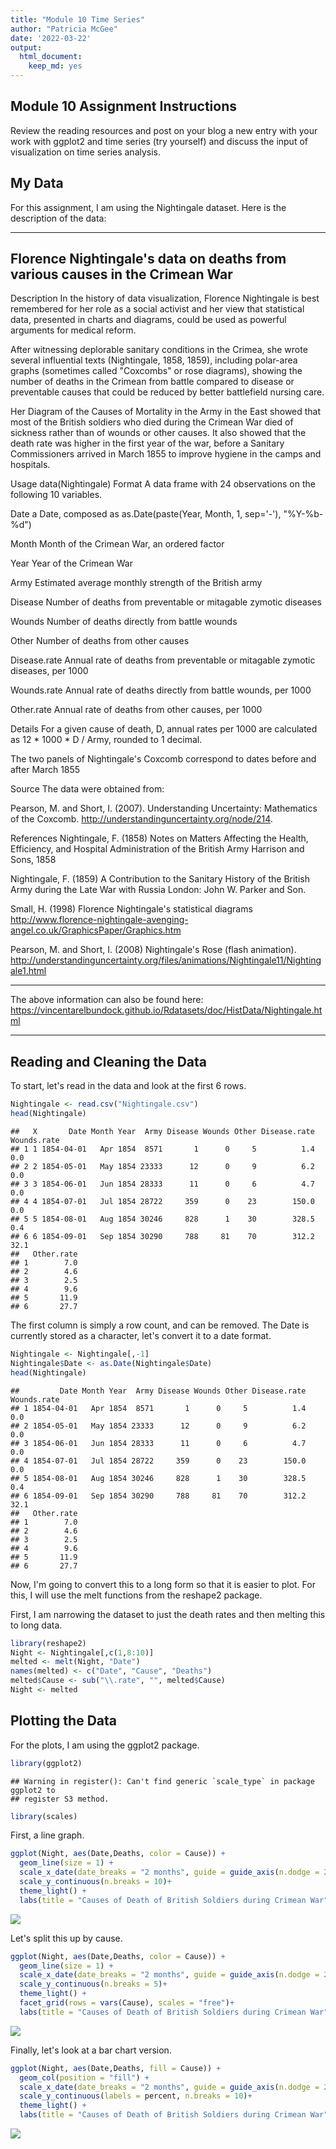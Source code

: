 ```yaml
---
title: "Module 10 Time Series"
author: "Patricia McGee"
date: '2022-03-22'
output: 
  html_document:
    keep_md: yes
---
```




## Module 10 Assignment Instructions

Review the reading resources and post on your blog a new entry with your work with ggplot2 and time series (try yourself) and discuss the input of visualization on time series analysis.

## My Data

For this assignment, I am using the Nightingale dataset. Here is the description of the data:

**********************

## Florence Nightingale's data on deaths from various causes in the Crimean War
Description
In the history of data visualization, Florence Nightingale is best remembered for her role as a social activist and her view that statistical data, presented in charts and diagrams, could be used as powerful arguments for medical reform.

After witnessing deplorable sanitary conditions in the Crimea, she wrote several influential texts (Nightingale, 1858, 1859), including polar-area graphs (sometimes called "Coxcombs" or rose diagrams), showing the number of deaths in the Crimean from battle compared to disease or preventable causes that could be reduced by better battlefield nursing care.

Her Diagram of the Causes of Mortality in the Army in the East showed that most of the British soldiers who died during the Crimean War died of sickness rather than of wounds or other causes. It also showed that the death rate was higher in the first year of the war, before a Sanitary Commissioners arrived in March 1855 to improve hygiene in the camps and hospitals.

Usage
data(Nightingale)
Format
A data frame with 24 observations on the following 10 variables.

Date
a Date, composed as as.Date(paste(Year, Month, 1, sep='-'), "%Y-%b-%d")

Month
Month of the Crimean War, an ordered factor

Year
Year of the Crimean War

Army
Estimated average monthly strength of the British army

Disease
Number of deaths from preventable or mitagable zymotic diseases

Wounds
Number of deaths directly from battle wounds

Other
Number of deaths from other causes

Disease.rate
Annual rate of deaths from preventable or mitagable zymotic diseases, per 1000

Wounds.rate
Annual rate of deaths directly from battle wounds, per 1000

Other.rate
Annual rate of deaths from other causes, per 1000

Details
For a given cause of death, D, annual rates per 1000 are calculated as 12 * 1000 * D / Army, rounded to 1 decimal.

The two panels of Nightingale's Coxcomb correspond to dates before and after March 1855

Source
The data were obtained from:

Pearson, M. and Short, I. (2007). Understanding Uncertainty: Mathematics of the Coxcomb. http://understandinguncertainty.org/node/214.

References
Nightingale, F. (1858) Notes on Matters Affecting the Health, Efficiency, and Hospital Administration of the British Army Harrison and Sons, 1858

Nightingale, F. (1859) A Contribution to the Sanitary History of the British Army during the Late War with Russia London: John W. Parker and Son.

Small, H. (1998) Florence Nightingale's statistical diagrams http://www.florence-nightingale-avenging-angel.co.uk/GraphicsPaper/Graphics.htm

Pearson, M. and Short, I. (2008) Nightingale's Rose (flash animation). http://understandinguncertainty.org/files/animations/Nightingale11/Nightingale1.html

*********************
The above information can also be found here: https://vincentarelbundock.github.io/Rdatasets/doc/HistData/Nightingale.html

*********************

## Reading and Cleaning the Data

To start, let's read in the data and look at the first 6 rows.


```r
Nightingale <- read.csv("Nightingale.csv")
head(Nightingale)
```

```
##   X       Date Month Year  Army Disease Wounds Other Disease.rate Wounds.rate
## 1 1 1854-04-01   Apr 1854  8571       1      0     5          1.4         0.0
## 2 2 1854-05-01   May 1854 23333      12      0     9          6.2         0.0
## 3 3 1854-06-01   Jun 1854 28333      11      0     6          4.7         0.0
## 4 4 1854-07-01   Jul 1854 28722     359      0    23        150.0         0.0
## 5 5 1854-08-01   Aug 1854 30246     828      1    30        328.5         0.4
## 6 6 1854-09-01   Sep 1854 30290     788     81    70        312.2        32.1
##   Other.rate
## 1        7.0
## 2        4.6
## 3        2.5
## 4        9.6
## 5       11.9
## 6       27.7
```

The first column is simply a row count, and can be removed.
The Date is currently stored as a character, let's convert it to a date format.


```r
Nightingale <- Nightingale[,-1]
Nightingale$Date <- as.Date(Nightingale$Date)
head(Nightingale)
```

```
##         Date Month Year  Army Disease Wounds Other Disease.rate Wounds.rate
## 1 1854-04-01   Apr 1854  8571       1      0     5          1.4         0.0
## 2 1854-05-01   May 1854 23333      12      0     9          6.2         0.0
## 3 1854-06-01   Jun 1854 28333      11      0     6          4.7         0.0
## 4 1854-07-01   Jul 1854 28722     359      0    23        150.0         0.0
## 5 1854-08-01   Aug 1854 30246     828      1    30        328.5         0.4
## 6 1854-09-01   Sep 1854 30290     788     81    70        312.2        32.1
##   Other.rate
## 1        7.0
## 2        4.6
## 3        2.5
## 4        9.6
## 5       11.9
## 6       27.7
```

Now, I'm going to convert this to a long form so that it is easier to plot. For this, I will use the melt functions from the reshape2 package.

First, I am narrowing the dataset to just the death rates and then melting this to long data.


```r
library(reshape2)
Night <- Nightingale[,c(1,8:10)]
melted <- melt(Night, "Date")
names(melted) <- c("Date", "Cause", "Deaths")
melted$Cause <- sub("\\.rate", "", melted$Cause)
Night <- melted
```


## Plotting the Data

For the plots, I am using the ggplot2 package.


```r
library(ggplot2)
```

```
## Warning in register(): Can't find generic `scale_type` in package ggplot2 to
## register S3 method.
```

```r
library(scales)
```

First, a line graph.


```r
ggplot(Night, aes(Date,Deaths, color = Cause)) +
  geom_line(size = 1) +
  scale_x_date(date_breaks = "2 months", guide = guide_axis(n.dodge = 2)) +
  scale_y_continuous(n.breaks = 10)+
  theme_light() +
  labs(title = "Causes of Death of British Soldiers during Crimean War", caption = "Florence Nightingale's data on deaths from various causes in the Crimean War")
```

![](Module10TimeSeries_files/figure-html/plot1-1.png)<!-- -->

Let's split this up by cause.


```r
ggplot(Night, aes(Date,Deaths, color = Cause)) +
  geom_line(size = 1) +
  scale_x_date(date_breaks = "2 months", guide = guide_axis(n.dodge = 2)) +
  scale_y_continuous(n.breaks = 5)+
  theme_light() +
  facet_grid(rows = vars(Cause), scales = "free")+
  labs(title = "Causes of Death of British Soldiers during Crimean War", caption = "Florence Nightingale's data on deaths from various causes in the Crimean War")
```

![](Module10TimeSeries_files/figure-html/plot2-1.png)<!-- -->

Finally, let's look at a bar chart version.


```r
ggplot(Night, aes(Date,Deaths, fill = Cause)) +
  geom_col(position = "fill") +
  scale_x_date(date_breaks = "2 months", guide = guide_axis(n.dodge = 2)) +
  scale_y_continuous(labels = percent, n.breaks = 10)+
  theme_light() +
  labs(title = "Causes of Death of British Soldiers during Crimean War", caption = "Florence Nightingale's data on deaths from various causes in the Crimean War", y = "Percent of Deaths")
```

![](Module10TimeSeries_files/figure-html/plot3-1.png)<!-- -->

